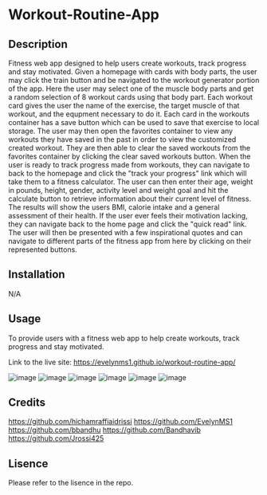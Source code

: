# Workout-Routine-App

## Description

Fitness web app designed to help users create workouts, track progress and stay motivated. Given a homepage with cards with body parts, the user may click the train button and be navigated to the workout generator portion of the app. Here the user may select one of the muscle body parts and get a random selection of 8 workout cards using that body part. Each workout card gives the user the name of the exercise, the target muscle of that workout, and the equpment necessary to do it. Each card in the workouts container has a save button which can be used to save that exercise to local storage. The user may then open the favorites container to view any workouts they have saved in the past in order to view the customized created workout. They are then able to clear the saved workouts from the favorites container by clicking the clear saved workouts button. When the user is ready to track progress made from workouts, they can navigate to back to the homepage and click the "track your progress" link which will take them to a fitness calculator. The user can then enter their age, weight in pounds, height, gender, activity level and weight goal and hit the calculate button to retrieve information about their current level of fitness. The results will show the users BMI, calorie intake and a general assessment of their health. If the user ever feels their motivation lacking, they can navigate back to the home page and click the "quick read" link. The user will then be presented with a few inspirational quotes and can navigate to different parts of the fitness app from here by clicking on their represented buttons.


## Installation

N/A

## Usage

To provide users with a fitness web app to help create workouts, track progress and stay motivated.

Link to the live site: https://evelynms1.github.io/workout-routine-app/

![image](https://user-images.githubusercontent.com/123151991/228069945-93910723-bfb0-4ce7-9d60-9122759cb0c2.png)
![image](https://user-images.githubusercontent.com/123151991/228069978-7c069a8b-7342-49ec-bf41-d6e0e11bb96b.png)
![image](https://user-images.githubusercontent.com/123151991/228070021-c9f8b675-c699-4c54-ab6e-4ecd171b4720.png)
![image](https://user-images.githubusercontent.com/123151991/228070053-62dad7e4-4565-436d-b731-6378805153c4.png)
![image](https://user-images.githubusercontent.com/123151991/228070097-7229f435-a20a-4b3a-ad92-2c0732fe2d1c.png)
![image](https://user-images.githubusercontent.com/123151991/228070222-d49a9e0a-dcd6-4f30-9d9a-3dd703245600.png)

## Credits

https://github.com/hichamraffiaidrissi
https://github.com/EvelynMS1
https://github.com/bbandhu
https://github.com/Bandhavib
https://github.com/Jrossi425

## Lisence

Please refer to the lisence in the repo.
